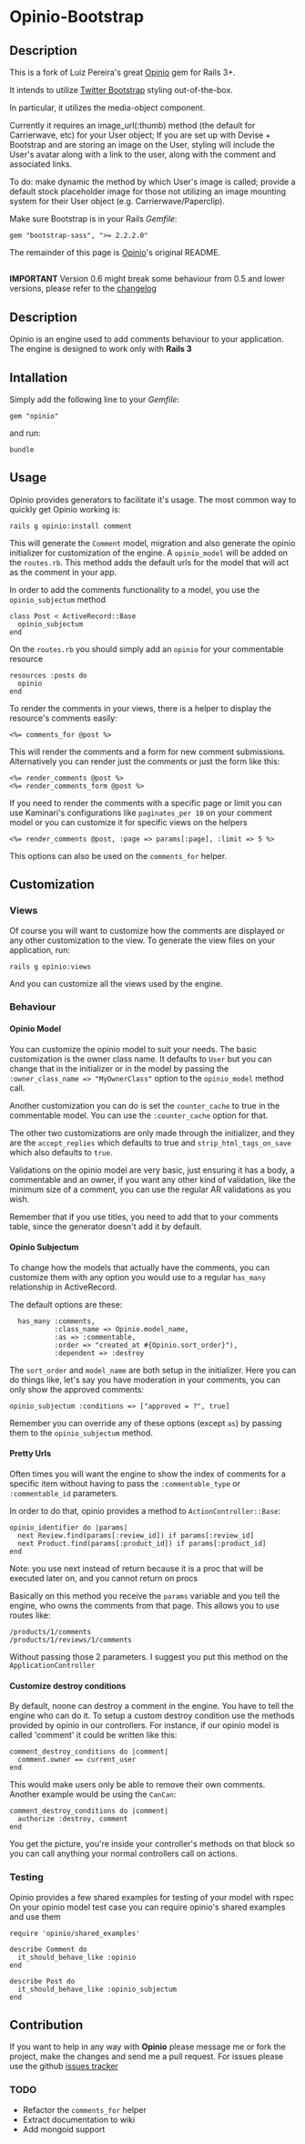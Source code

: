 # Opinio-Bootstrap #

## Description ##

This is a fork of Luiz Pereira's great [Opinio](https://github.com/Draiken/opinio) gem for Rails 3+.

It intends to utilize [Twitter Bootstrap](http://twitter.github.com/bootstrap/) styling out-of-the-box.

In particular, it utilizes the media-object component.  

Currently it requires an image_url(:thumb) method (the default for Carrierwave, etc) for your User object; If you are set up with Devise + Bootstrap and are storing an image on the User, styling will include the User's avatar along with a link to the user, along with the comment and associated links.  

To do: make dynamic the method by which User's image is called; provide a default stock placeholder image for those not utilizing an image mounting system for their User object (e.g. Carrierwave/Paperclip).

Make sure Bootstrap is in your Rails *Gemfile*:

    gem "bootstrap-sass", ">= 2.2.2.0"
    
The remainder of this page is [Opinio](https://github.com/Draiken/opinio)'s original README.

##

**IMPORTANT** Version 0.6 might break some behaviour from 0.5 and lower versions, please refer to the [changelog](https://github.com/Draiken/opinio/blob/master/CHANGELOG.rdoc)

## Description ##

Opinio is an engine used to add comments behaviour to your application.
The engine is designed to work only with **Rails 3**

## Intallation ##

Simply add the following line to your *Gemfile*:

    gem "opinio"

and run:

    bundle

## Usage ##

Opinio provides generators to facilitate it's usage.
The most common way to quickly get Opinio working is:

    rails g opinio:install comment

This will generate the `Comment` model, migration and also generate the opinio initializer for customization of the engine.
A `opinio_model` will be added on the `routes.rb`. This method adds the default urls for the model that will act as the comment
in your app.

In order to add the comments functionality to a model, you use the `opinio_subjectum` method

    class Post < ActiveRecord::Base
      opinio_subjectum
    end

On the `routes.rb` you should simply add an `opinio` for your commentable resource

    resources :posts do
      opinio
    end

To render the comments in your views, there is a helper to display the resource's comments easily:

    <%= comments_for @post %>

This will render the comments and a form for new comment submissions. Alternatively you can render just the comments or just the form like this:

    <%= render_comments @post %>
    <%= render_comments_form @post %>

If you need to render the comments with a specific page or limit
you can use Kaminari's configurations like `paginates_per 10` on your comment model
or you can customize it for specific views on the helpers

    <%= render_comments @post, :page => params[:page], :limit => 5 %>

This options can also be used on the `comments_for` helper.

## Customization ##

### Views ###

Of course you will want to customize how the comments are displayed or any other customization to the view. To generate the view files on your application, run:

    rails g opinio:views

And you can customize all the views used by the engine.

### Behaviour ###

#### Opinio Model ####

You can customize the opinio model to suit your needs. The basic customization is the owner class name. It defaults to `User` but you can change that in the initializer or in the model by passing the `:owner_class_name => "MyOwnerClass"` option to the `opinio_model` method call.

Another customization you can do is set the `counter_cache` to true in the commentable model. You can use the `:counter_cache` option for that.

The other two customizations are only made through the initializer, and they are the `accept_replies` which defaults to true and `strip_html_tags_on_save` which also defaults to `true`.

Validations on the opinio model are very basic, just ensuring it has a body, a commentable and an owner, if you want any other kind of validation, like the minimum size of a comment, you can use the regular AR validations as you wish.

Remember that if you use titles, you need to add that to your comments table, since the generator doesn't add it by default.

#### Opinio Subjectum ####

To change how the models that actually have the comments, you can customize them with any option you would use to a regular `has_many` relationship in ActiveRecord.

The default options are these:

      has_many :comments,
               :class_name => Opinio.model_name,
               :as => :commentable,
               :order => "created_at #{Opinio.sort_order}"),
               :dependent => :destroy

The `sort_order` and `model_name` are both setup in the initializer. Here you can do things like, let's say you have moderation in your comments, you can only show the approved comments:

    opinio_subjectum :conditions => ["approved = ?", true]

Remember you can override any of these options (except `as`) by passing them to the `opinio_subjectum` method.

#### Pretty Urls ####

Often times you will want the engine to show the index of comments for a specific item
without having to pass the `:commentable_type` or `:commentable_id` parameters.

In order to do that, opinio provides a method to `ActionController::Base`:

    opinio_identifier do |params|
      next Review.find(params[:review_id]) if params[:review_id]
      next Product.find(params[:product_id]) if params[:product_id]
    end

Note: you use next instead of return because it is a proc that will be executed later on, and you cannot return on procs

Basically on this method you receive the `params` variable and you tell the engine, who owns
the comments from that page.
This allows you to use routes like:

    /products/1/comments
    /products/1/reviews/1/comments

Without passing those 2 parameters.
I suggest you put this method on the `ApplicationController`

#### Customize destroy conditions ####

By default, noone can destroy a comment in the engine. You have to tell the engine who can do it.
To setup a custom destroy condition use the methods provided by opinio
in our controllers. For instance, if our opinio model is called 'comment' 
it could be written like this:

    comment_destroy_conditions do |comment|
      comment.owner == current_user
    end

This would make users only be able to remove their own comments.
Another example would be using the `CanCan`:

    comment_destroy_conditions do |comment|
      authorize :destroy, comment
    end

You get the picture, you're inside your controller's methods on that block
so you can call anything your normal controllers call on actions.

### Testing ###

Opinio provides a few shared examples for testing of your model with rspec
On your opinio model test case you can require opinio's shared examples and use them

    require 'opinio/shared_examples'

    describe Comment do
      it_should_behave_like :opinio
    end

    describe Post do
      it_should_behave_like :opinio_subjectum
    end

## Contribution ##

If you want to help in any way with **Opinio** please message me or fork the project, make the changes and send me a pull request.
For issues please use the github [issues tracker](https://github.com/Draiken/opinio/issues)

### TODO ###

  * Refactor the `comments_for` helper
  * Extract documentation to wiki
  * Add mongoid support
